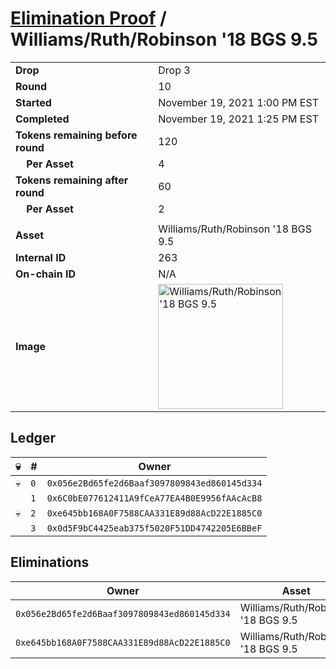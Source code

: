 # [Elimination Proof](./readme.md) / Williams/Ruth/Robinson &#039;18 BGS 9.5

|||
|---|---|
| **Drop** | Drop 3 |
| **Round** | 10 |
| **Started** | November 19, 2021 1:00 PM EST |
| **Completed** | November 19, 2021 1:25 PM EST |
| **Tokens remaining before round** | 120 |
| **&nbsp;&nbsp;&nbsp;&nbsp;Per Asset** | 4 |
| **Tokens remaining after round** | 60 |
| **&nbsp;&nbsp;&nbsp;&nbsp;Per Asset** | 2 |
| | |
| **Asset** | Williams/Ruth/Robinson &#039;18 BGS 9.5 |
| **Internal ID** | 263 |
| **On-chain ID** | N/A |
| **Image** | <img src="https://tcdn.blokpax.com/94d9199b-dc5d-44c1-8544-12ad6c8b03e5/89c461fa8ff97e0f99cba47bbafb1ba17e6b2918ee035ee5df6b124594cc1ab1.jpg" height="200" alt="Williams/Ruth/Robinson &#039;18 BGS 9.5" /> |

## Ledger

| 💀 | # | Owner |
| --- | --- | --- |
| 💀 | `0` | `0x056e2Bd65fe2d6Baaf3097809843ed860145d334` |
|  | `1` | `0x6C0bE077612411A9fCeA77EA4B0E9956fAAcAcB8` |
| 💀 | `2` | `0xe645bb168A0F7588CAA331E89d88AcD22E1885C0` |
|  | `3` | `0x0d5F9bC4425eab375f5020F51DD4742205E6BBeF` |


## Eliminations

| Owner | Asset | Qty. | Transaction |
| --- | --- | --- | --- |
| `0x056e2Bd65fe2d6Baaf3097809843ed860145d334` | Williams/Ruth/Robinson '18 BGS 9.5 | 1 | [Polygonscan](https://polygonscan.com/tx/0x7c43bcea3d0fda19bf4cf8d7201ccca8071d25e34298f6fd25d360d5b4b0acb2) |
| `0xe645bb168A0F7588CAA331E89d88AcD22E1885C0` | Williams/Ruth/Robinson '18 BGS 9.5 | 1 | [Polygonscan](https://polygonscan.com/tx/0xb6c6de85a4d63a2ce14f7d695c5787da197f76a03cebf8512c05a4fc3b414502) |
